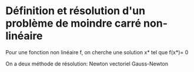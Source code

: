 Définition et résolution d'un problème de moindre carré non-linéaire
=========================================================================

Pour une fonction non linéaire f, on cherche une solution x* tel que f(x*)= 0

On a deux méthode de résolution:
Newton vectoriel
Gauss-Newton
